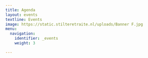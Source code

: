 ```yaml
---
title: Agenda
layout: events
textline: Events
image: https://static.stilteretraite.nl/uploads/Banner F.jpg
menu:
  navigation:
    identifier: _events
    weight: 3

---
```


